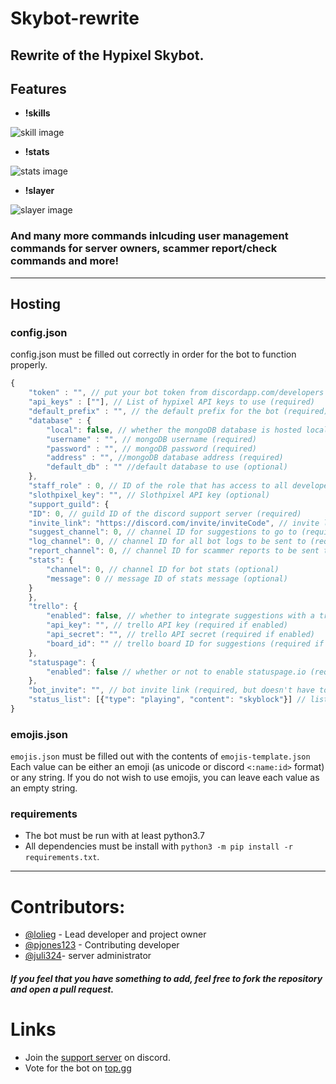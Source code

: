 # Skybot-rewrite
Rewrite of the Hypixel Skybot.
---

## Features
- **!skills**

![skill image](https://cdn.discordapp.com/attachments/667402160505487360/741030715923103787/unknown.png)

- **!stats**

![stats image](https://cdn.discordapp.com/attachments/667402160505487360/741030821854445658/unknown.png)

- **!slayer**

![slayer image](https://cdn.discordapp.com/attachments/667402160505487360/741030911134400632/unknown.png)
### And many more commands inlcuding user management commands for server owners, scammer report/check commands and more!
---
## Hosting

### config.json
config.json must be filled out correctly in order for the bot to function properly.
```javascript
{
    "token" : "", // put your bot token from discordapp.com/developers here (required)
    "api_keys" : [""], // List of hypixel API keys to use (required)
    "default_prefix" : "", // the default prefix for the bot (required)
    "database" : {
        "local": false, // whether the mongoDB database is hosted locally or on MongoDB atlas (required)
        "username" : "", // mongoDB username (required)
        "password" : "", // mongoDB password (required)
        "address" : "", //mongoDB database address (required)
        "default_db" : "" //default database to use (optional)
    },
    "staff_role" : 0, // ID of the role that has access to all developer commands (required)
    "slothpixel_key": "", // Slothpixel API key (optional)
    "support_guild": {
	"ID": 0, // guild ID of the discord support server (required)
	"invite_link": "https://discord.com/invite/inviteCode", // invite link for the discord support server (required)
    "suggest_channel": 0, // channel ID for suggestions to go to (required)
    "log_channel": 0, // channel ID for all bot logs to be sent to (required)
    "report_channel": 0, // channel ID for scammer reports to be sent to (required)
    "stats": {
        "channel": 0, // channel ID for bot stats (optional)
        "message": 0 // message ID of stats message (optional)
    }
    },
    "trello": {
        "enabled": false, // whether to integrate suggestions with a trello board (required)
        "api_key": "", // trello API key (required if enabled)
        "api_secret": "", // trello API secret (required if enabled)
        "board_id": "" // trello board ID for suggestions (required if enabled)
    },
    "statuspage": {
        "enabled": false // whether or not to enable statuspage.io (required)
    },
    "bot_invite": "", // bot invite link (required, but doesn't have to work)
    "status_list": [{"type": "playing", "content": "skyblock"}] // list of statuses for the bot (required)
}
```
### emojis.json
`emojis.json` must be filled out with the contents of `emojis-template.json`
Each value can be either an emoji (as unicode or discord `<:name:id>` format) or any string. If you do not wish to use emojis, you can leave each value as an empty string.
### requirements
- The bot must be run with at least python3.7
- All dependencies must be install with `python3 -m pip install -r requirements.txt`.
---
# Contributors:
- [@lolieg](https://github.com/lolieg) - Lead developer and project owner
- [@pjones123](https://github.com/pjones123) - Contributing developer
- [@juli324](https://github.com/Juli324)- server administrator
##### If you feel that you have something to add, feel free to fork the repository and open a pull request.
# Links
- Join the [support server](https://discord.gg/7fPv2uY2Tf) on discord.
- Vote for the bot on [top.gg](https://top.gg/bot/630106665387032576)
